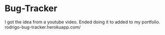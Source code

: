 # Bug-Tracker
I got the idea from a youtube video.
Ended doing it to added to my portfolio.
rodrigo-bug-tracker.herokuapp.com/
